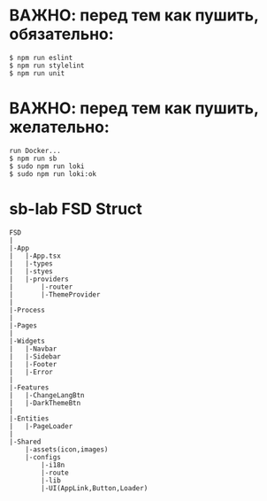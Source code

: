 # ВАЖНО: перед тем как пушить, обязательно:

```
$ npm run eslint
$ npm run stylelint
$ npm run unit
```

# ВАЖНО: перед тем как пушить, желательно:

```
run Docker...
$ npm run sb
$ sudo npm run loki
$ sudo npm run loki:ok
```

# sb-lab FSD Struct

```
FSD
|
|-App
|	|-App.tsx
|	|-types
|	|-styes
|	|-providers
|		|-router
|		|-ThemeProvider
|
|-Process
|
|-Pages
|
|-Widgets
|	|-Navbar
|	|-Sidebar
|	|-Footer
|	|-Error
|
|-Features
|	|-ChangeLangBtn
|	|-DarkThemeBtn
|
|-Entities
|	|-PageLoader
|
|-Shared
	|-assets(icon,images)
	|-configs
		|-i18n
		|-route
		|-lib
		|-UI(AppLink,Button,Loader)
```
